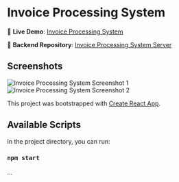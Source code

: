 # Invoice Processing System

🚀 **Live Demo**: [Invoice Processing System](https://yashika306.github.io/Invocie_Processing_System/)

📂 **Backend Repository**: [Invoice Processing System Server](https://github.com/Yashika306/Invoice_processing_system_server)

## Screenshots
![Invoice Processing System Screenshot 1](https://github.com/user-attachments/assets/78eec31e-013f-46b2-882f-6429044f9845)
![Invoice Processing System Screenshot 2](https://github.com/user-attachments/assets/b657490e-3aa0-4617-98c6-d5515d2f5fc5)

This project was bootstrapped with [Create React App](https://github.com/facebook/create-react-app).

## Available Scripts

In the project directory, you can run:

### `npm start`
...
